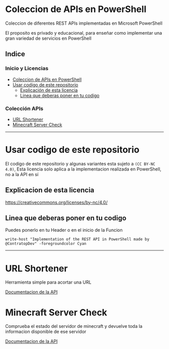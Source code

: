# Coleccion de APIs en PowerShell
Coleccion de diferentes REST APIs implementadas en Microsoft PowerShell

El proposito es privado y educacional, para enseñar como implementar una gran variedad de servicios en PowerShell

## Indice
### Inicio y Licencias
- [Coleccion de APIs en PowerShell](#coleccion-de-apis-en-powershell)
- [Usar codigo de este repositorio](#usar-codigo-de-este-repositorio)
  * [Explicación de esta licencia](#explicacion-de-esta-licencia)
  * [Linea que deberas poner en tu codigo](#linea-que-deberas-poner-en-tu-codigo)
### Colección APIs
- [URL Shortener](#url-shortener)
- [Minecraft Server Check](#Minecraft-Server-Check)


---


# Usar codigo de este repositorio
El codigo de este repositorio y algunas variantes esta sujeto a ````(CC BY-NC 4.0)````, Esta licencia solo aplica a la implementacion realizada en PowerShell, no a la API en sí

## Explicacion de esta licencia
https://creativecommons.org/licenses/by-nc/4.0/


## Linea que deberas poner en tu codigo
Puedes ponerlo en tu Header o en el inicio de la Funcion
````
write-host "Implementation of the REST API in PowerShell made by @ContratopDev" -foregroundcolor Cyan
````

---

# URL Shortener
Herramienta simple para acortar una URL

[Documentacion de la API](https://cleanuri.com/docs)

# Minecraft Server Check
Comprueba el estado del servidor de minecraft y devuelve toda la informacion disponible de ese servidor

[Documentacion de la API](https://api.mcsrvstat.us/)



